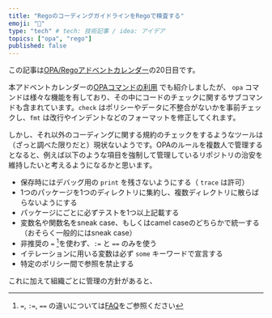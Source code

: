 ```yaml
---
title: "RegoのコーディングガイドラインをRegoで検査する"
emoji: "🔁"
type: "tech" # tech: 技術記事 / idea: アイデア
topics: ["opa", "rego"]
published: false
---
```


この記事は[OPA/Regoアドベントカレンダー](https://adventar.org/calendars/6601)の20日目です。

本アドベントカレンダーの[OPAコマンドの利用](https://zenn.dev/mizutani/articles/f00d3ca12e4102) でも紹介しましたが、 `opa` コマンドは様々な機能を有しており、その中にコードのチェックに関するサブコマンドも含まれています。`check` はポリシーやデータに不整合がないかを事前チェックし、`fmt` は改行やインデントなどのフォーマットを修正してくれます。

しかし、それ以外のコーディングに関する規約のチェックをするようなツールは（ざっと調べた限りだと）現状ないようです。OPAのルールを複数人で管理するとなると、例えば以下のような項目を強制して管理しているリポジトリの治安を維持したいと考えるようになるかと思います。

- 保存時にはデバッグ用の `print` を残さないようにする（ `trace` は許可）
- 1つのパッケージを1つのディレクトリに集約し、複数ディレクトリに散らばらないようにする
- パッケージにごとに必ずテストを1つ以上記載する
- 変数名や関数名をsneak case、もしくはcamel caseのどちらかで統一する（おそらく一般的にはsneak case）
- 非推奨の `=` [^equality]を使わず、`:=` と `==` のみを使う
- イテレーションに用いる変数は必ず `some` キーワードで宣言する
- 特定のポリシー間で参照を禁止する

これに加えて組織ごとに管理の方針があると、

[^equality]: `=`, `:=`, `==` の違いについては[FAQ](https://www.openpolicyagent.org/docs/latest/faq/#which-equality-operator-should-i-use)をご参照ください
